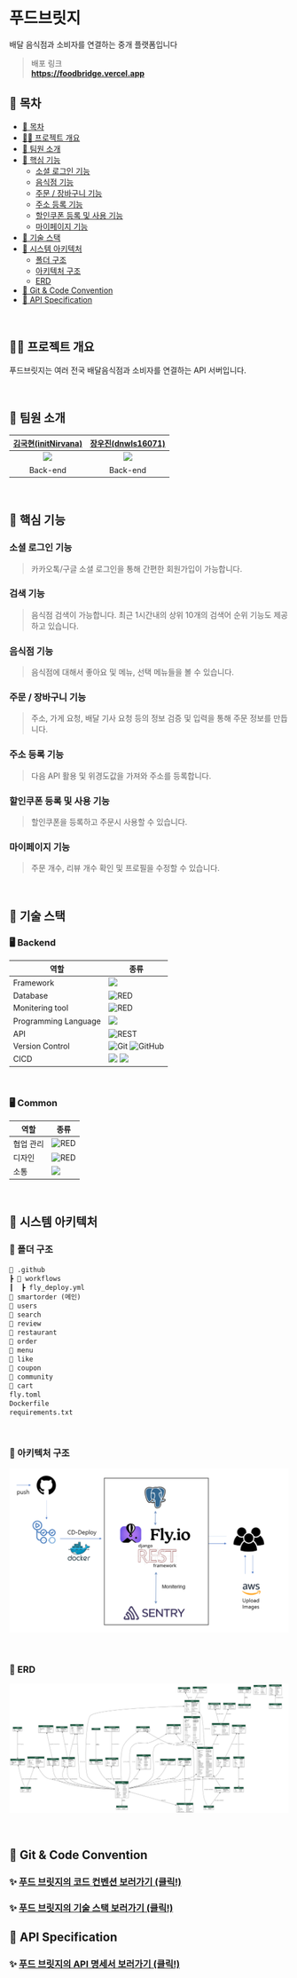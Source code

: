 # 푸드브릿지 

배달 음식점과 소비자를 연결하는 중개 플랫폼입니다 

> 배포 링크 <br />
> **https://foodbridge.vercel.app**

## 📄 목차

- [📄 목차](#-목차)
- [✍🏻 프로젝트 개요](#-프로젝트-개요)
- [🥰 팀원 소개](#-팀원-소개)
- [🍭 핵심 기능](#-핵심-기능)
  - [소셜 로그인 기능](#소셜-로그인-기능)
  - [음식점 기능](#음식점-기능)
  - [주문 / 장바구니 기능](#주문-장바구니-기능)
  - [주소 등록 기능](#주소-등록-기능)
  - [할인쿠폰 등록 및 사용 기능](#할인쿠폰-등록-및-사용-기능)
  - [마이페이지 기능](#마이페이지-기능)
- [🍪 기술 스택](#-기술-스택)
- [🦾 시스템 아키텍처](#-시스템-아키텍처)
  - [폴더 구조](#-폴더-구조)
  - [아키텍처 구조](#-아키텍처-구조)
  - [ERD](#-erd)
- [🍰 Git & Code Convention](#-git--code-convention)
- [🍩 API Specification](#-api-specification)

<br />

## ✍🏻 프로젝트 개요

푸드브릿지는 여러 전국 배달음식점과 소비자를 연결하는 API 서버입니다.

<br />


## 🥰 팀원 소개
| [김국현(initNirvana)](https://github.com/initNirvana) | [장우진(dnwls16071)](https://github.com/dnwls16071) |
| :--------: | :--------: |
| <img src="https://github.com/initNirvana.png" width="200px"/> | <img src="https://github.com/dnwls16071.png" width="200px"/> |
| Back-end | Back-end |

<br />

## 🍭 핵심 기능

### 소셜 로그인 기능

> 카카오톡/구글 소셜 로그인을 통해 간편한 회원가입이 가능합니다.

### 검색 기능

> 음식점 검색이 가능합니다. 최근 1시간내의 상위 10개의 검색어 순위 기능도 제공 하고 있습니다.

### 음식점 기능

> 음식점에 대해서 좋아요 및 메뉴, 선택 메뉴들을 볼 수 있습니다.

### 주문 / 장바구니 기능

> 주소, 가게 요청, 배달 기사 요청 등의 정보 검증 및 입력을 통해 주문 정보를 만듭니다.

### 주소 등록 기능

> 다음 API 활용 및 위경도값을 가져와 주소를 등록합니다.

### 할인쿠폰 등록 및 사용 기능

> 할인쿠폰을 등록하고 주문시 사용할 수 있습니다.

### 마이페이지 기능

> 주문 개수, 리뷰 개수 확인 및 프로필을 수정할 수 있습니다.

</aside>
<br />

## 🍪 기술 스택
### 🖥 Backend

|역할|종류|
|-|-|
|Framework|<img src="https://img.shields.io/badge/Django REST Framework-3776AB?style=for-the-badge&logo=Django&logoColor=white">|
|Database|<img alt="RED" src ="https://img.shields.io/badge/postgresql-003545.svg?&style=for-the-badge&logo=postgresql&logoColor=white"/>|
|Monitering tool|<img alt="RED" src ="https://img.shields.io/badge/sentry-527FFF.svg?&style=for-the-badge&logo=sentry&logoColor=white"/>|
|Programming Language|<img src="https://img.shields.io/badge/Python-3776AB?style=for-the-badge&logo=Python&logoColor=white">|
|API|![REST](https://img.shields.io/badge/Rest-4B3263?style=for-the-badge&logo=rest&logoColor=white)                                     
|Version Control|![Git](https://img.shields.io/badge/git-%23F05033.svg?style=for-the-badge&logo=git&logoColor=white) ![GitHub](https://img.shields.io/badge/github-%23121011.svg?style=for-the-badge&logo=github&logoColor=white) |
|CICD|<img src="https://img.shields.io/badge/Docker-2496ED?&logo=Docker&style=for-the-badge&logoColor=white"> <img src="https://img.shields.io/badge/GitHub Actions-000000?logo=github-actions&style=for-the-badge">|
<br />

### 🖥 Common
|역할|종류|
|-|-|
|협업 관리|<img alt="RED" src ="https://img.shields.io/badge/Notion-000000.svg?&style=for-the-badge&logo=Notion&logoColor=white"/> |
|디자인|<img alt="RED" src ="https://img.shields.io/badge/Figma-F24E1E.svg?&style=for-the-badge&logo=Figma&logoColor=white"/>|
|소통|<img src="https://img.shields.io/badge/Discord-5865F2?logo=Discord&style=for-the-badge&logoColor=ffffff">

<br />


## 🦾 시스템 아키텍처


### 📂 폴더 구조
```
📂 .github
┣ 📂 workflows
┃  ┣ fly_deploy.yml
📂 smartorder (메인)
📂 users
📂 search
📂 review
📂 restaurant
📂 order
📂 menu
📂 like
📂 coupon
📂 community
📂 cart 
fly.toml
Dockerfile
requirements.txt
```

<br />

### 📂 아키텍처 구조
![image](Architecture.png)


<br />

### 📢 ERD
![image](erd.png)


<br />

## 🍰 Git & Code Convention
### ✨ [ 푸드 브릿지의 코드 컨벤션 보러가기 (클릭!) ]()
### ✨ [ 푸드 브릿지의 기술 스택 보러가기 (클릭!) ]()


## 🍩 API Specification
### ✨ [ 푸드 브릿지의 API 명세서 보러가기 (클릭!) ]()